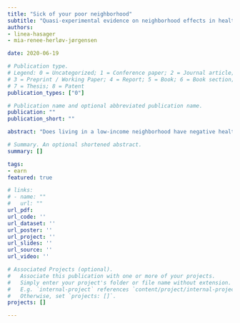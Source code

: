 ```yaml
---
title: "Sick of your poor neighborhood"
subtitle: "Quasi-experimental evidence on neighborhood effects in health"
authors: 
- linea-hasager
- mia-renee-herløv-jørgensen

date: 2020-06-19

# Publication type.
# Legend: 0 = Uncategorized; 1 = Conference paper; 2 = Journal article;
# 3 = Preprint / Working Paper; 4 = Report; 5 = Book; 6 = Book section;
# 7 = Thesis; 8 = Patent
publication_types: ["0"]

# Publication name and optional abbreviated publication name.
publication: ""
publication_short: ""

abstract: "Does living in a low-income neighborhood have negative health consequences? We document neighborhood effects in health by exploiting a Spatial Dispersal Policy that resettled refugees quasirandomly across neighborhoods from 1986 to 1998, which allows us to separate causal impacts from selection into neighborhoods. We show that the risk of developing a lifestyle related disease before 2018 increases by 5.4 percent relative to the sample mean for individuals who were allocated to the poorest third of neighborhoods compared to allocation to the richest third of neighborhoods. In particular, among women and younger individuals the impact of neighborhood income on health is larger. Differences across neighborhoods in access to health care, presence of ethnic networks, and individual labor market outcomes – and thus also individual income growth differences – cannot explain our findings. Instead, our results suggest that interaction with immediate neighbors and the characteristics of the very local environment are important for understanding neighborhood effects in health, especially when considering diabetes and obesity."

# Summary. An optional shortened abstract.
summary: []

tags:
- earn
featured: true

# links:
# - name: ""
#   url: ""
url_pdf: 
url_code: ''
url_dataset: ''
url_poster: ''
url_project: ''
url_slides: ''
url_source: ''
url_video: ''

# Associated Projects (optional).
#   Associate this publication with one or more of your projects.
#   Simply enter your project's folder or file name without extension.
#   E.g. `internal-project` references `content/project/internal-project/index.md`.
#   Otherwise, set `projects: []`.
projects: []

---
```

